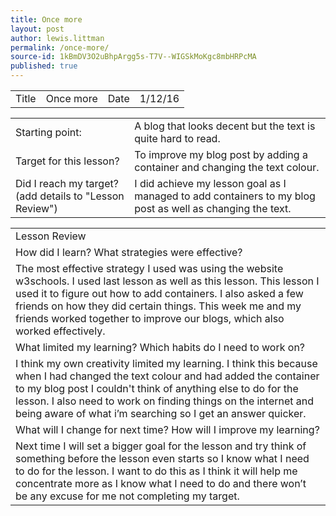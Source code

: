 ```yaml
---
title: Once more
layout: post
author: lewis.littman
permalink: /once-more/
source-id: 1kBmDV3O2uBhpArgg5s-T7V--WIGSkMoKgc8mbHRPcMA
published: true
---
```

<table>
  <tr>
    <td>Title</td>
    <td>Once more</td>
    <td>Date</td>
    <td>1/12/16</td>
  </tr>
</table>


<table>
  <tr>
    <td>Starting point:</td>
    <td>A blog that looks decent but the text is quite hard to read.</td>
  </tr>
  <tr>
    <td>Target for this lesson?</td>
    <td>To improve my blog post by adding a container and changing the text colour.</td>
  </tr>
  <tr>
    <td>Did I reach my target? 
(add details to "Lesson Review")</td>
    <td>I did achieve my lesson goal as I managed to add containers to my blog post as well as changing the text.</td>
  </tr>
</table>


<table>
  <tr>
    <td>Lesson Review</td>
  </tr>
  <tr>
    <td>How did I learn? What strategies were effective? </td>
  </tr>
  <tr>
    <td>The most effective strategy I used was using the website w3schools. I used last lesson as well as this lesson. This lesson I used it to figure out how to add containers. I also asked a few friends on how they did certain things. This week me and my friends worked together to improve our blogs, which also worked effectively.
</td>
  </tr>
  <tr>
    <td>What limited my learning? Which habits do I need to work on? </td>
  </tr>
  <tr>
    <td>I think my own creativity limited my learning. I think this because when I had changed the text colour and had added the container to my blog post I couldn't think of anything else to do for the lesson. I also need to work on finding things on the internet and being aware of what i’m searching so I get an answer quicker.</td>
  </tr>
  <tr>
    <td>What will I change for next time? How will I improve my learning?</td>
  </tr>
  <tr>
    <td>Next time I will set a bigger goal for the lesson and try think of something before the lesson even starts so I know what I need to do for the lesson. I want to do this as I think it will help me concentrate more as I know what I need to do and there won’t be any excuse for me not completing my target.</td>
  </tr>
</table>


